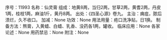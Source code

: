 序号：11993
名称：仙灵膏
组成：地黄8两，当归2两，甘草2两，黄耆2两，丹皮1两，桂枝1两，麻油1斤，黄丹8两。
出处：《四圣心源》卷九。
主治：痈疽，脓后溃烂，久不收口。
加减：None
功效：None
用法用量：疮口洗净贴，日1换。
制备方法：熬膏，入黄蜡、白蜡、乳香、没药各1两，罐收。
临床应用：None
各家论述：None
用药禁忌：None
附注：None
